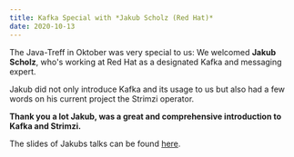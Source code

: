 ```yaml
---
title: Kafka Special with *Jakub Scholz (Red Hat)*
date: 2020-10-13
---
```


The Java-Treff in Oktober was very special to us:
We welcomed **Jakub Scholz**, who's working at Red Hat as a designated Kafka and messaging expert.

Jakub did not only introduce Kafka and its usage to us but also had a few words on his current project the Strimzi operator.

**Thank you a lot Jakub, was a great and comprehensive introduction to Kafka and Strimzi.**

The slides of Jakubs talks can be found [here](http://www.jsch.cz/jugingolstadt).
